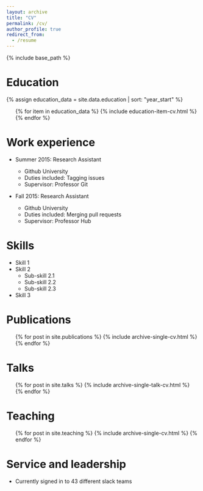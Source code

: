 ```yaml
---
layout: archive
title: "CV"
permalink: /cv/
author_profile: true
redirect_from:
  - /resume
---
```


{% include base_path %}

Education
======

<!-- EXERCISE: Reproduce this education section with Liquid code using "includes" and custom data files!
If time permits, also add a bullet for supervisors -->

{% assign education_data = site.data.education | sort: "year_start" %}

<!-- In Markdown: -->
<!-- {% for item in education_data %}
  {% include education-item-cv.md %}
{% endfor %} -->

<!-- In HTML: -->
<ul>{% for item in education_data %}
  {% include education-item-cv.html %}
{% endfor %}</ul>

<!-- EXERCISE: If time permits, fill in the rest of this CV with your own data -->

Work experience
======
* Summer 2015: Research Assistant
  * Github University
  * Duties included: Tagging issues
  * Supervisor: Professor Git

* Fall 2015: Research Assistant
  * Github University
  * Duties included: Merging pull requests
  * Supervisor: Professor Hub

Skills
======
* Skill 1
* Skill 2
  * Sub-skill 2.1
  * Sub-skill 2.2
  * Sub-skill 2.3
* Skill 3

Publications
======
  <ul>{% for post in site.publications %}
    {% include archive-single-cv.html %}
  {% endfor %}</ul>

Talks
======
  <ul>{% for post in site.talks %}
    {% include archive-single-talk-cv.html %}
  {% endfor %}</ul>

Teaching
======
  <ul>{% for post in site.teaching %}
    {% include archive-single-cv.html %}
  {% endfor %}</ul>

Service and leadership
======
* Currently signed in to 43 different slack teams
